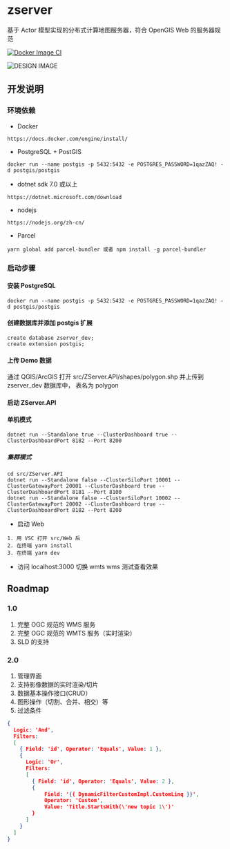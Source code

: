 # zserver

基于 Actor 模型实现的分布式计算地图服务器，符合 OpenGIS Web 的服务器规范

[![Docker Image CI](https://github.com/zmaplab/zserver/actions/workflows/docker-image.yml/badge.svg)](https://github.com/zmaplab/zserver/actions/workflows/docker-image.yml)

![DESIGN IMAGE](https://github.com/zmaplab/zserver/blob/main/img/design.jpg?raw=true)

## 开发说明

### 环境依赖

+ Docker

```
https://docs.docker.com/engine/install/
```

+ PostgreSQL + PostGIS

```
docker run --name postgis -p 5432:5432 -e POSTGRES_PASSWORD=1qazZAQ! -d postgis/postgis
```

+ dotnet sdk 7.0 或以上

```
https://dotnet.microsoft.com/download
```

+ nodejs

```
https://nodejs.org/zh-cn/
```

+ Parcel

```
yarn global add parcel-bundler 或者 npm install -g parcel-bundler
```

### 启动步骤

#### 安装 PostgreSQL
```
docker run --name postgis -p 5432:5432 -e POSTGRES_PASSWORD=1qazZAQ! -d postgis/postgis
```
#### 创建数据库并添加 postgis 扩展

```
create database zserver_dev;
create extension postgis;
```
#### 上传 Demo 数据

通过 QGIS/ArcGIS 打开 src/ZServer.API/shapes/polygon.shp 并上传到 zserver_dev 数据库中， 表名为 polygon

#### 启动 ZServer.API

#### 单机模式

```
dotnet run --Standalone true --ClusterDashboard true --ClusterDashboardPort 8182 --Port 8200
```

##### 集群模式

```
cd src/ZServer.API
dotnet run --Standalone false --ClusterSiloPort 10001 --ClusterGatewayPort 20001 --ClusterDashboard true --ClusterDashboardPort 8181 --Port 8100
dotnet run --Standalone false --ClusterSiloPort 10002 --ClusterGatewayPort 20002 --ClusterDashboard true --ClusterDashboardPort 8182 --Port 8200
```
+ 启动 Web

```
1. 用 VSC 打开 src/Web 后
2. 在终端 yarn install
3. 在终端 yarn dev
```

+ 访问 localhost:3000 切换 wmts wms 测试查看效果

## Roadmap

### 1.0 

1. 完整 OGC 规范的 WMS 服务
2. 完整 OGC 规范的 WMTS 服务（实时渲染）
3. SLD 的支持

### 2.0 

1. 管理界面
2. 支持影像数据的实时渲染/切片
3. 数据基本操作接口(CRUD）
4. 图形操作（切割、合并、相交）等
5. 过滤条件

``` JSON
{
  Logic: 'And',
  Filters:
  [
    { Field: 'id', Operator: 'Equals', Value: 1 },
    {
      Logic: 'Or',
      Filters:
      [
        { Field: 'id', Operator: 'Equals', Value: 2 },
        {
            Field: '{{ DynamicFilterCustomImpl.CustomLinq }}', 
            Operator: 'Custom', 
            Value: 'Title.StartsWith(\'new topic 1\')'
        }
      ]
    }
  ]
}
```

 
